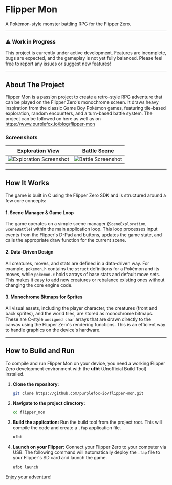 # Flipper Mon

A Pokémon-style monster battling RPG for the Flipper Zero.

---

### ⚠️ Work in Progress

This project is currently under active development. Features are incomplete, bugs are expected, and the gameplay is not yet fully balanced. Please feel free to report any issues or suggest new features!

---

## About The Project

Flipper Mon is a passion project to create a retro-style RPG adventure that can be played on the Flipper Zero's monochrome screen. It draws heavy inspiration from the classic Game Boy Pokémon games, featuring tile-based exploration, random encounters, and a turn-based battle system. The project can be followed on here as well as on https://www.purplefox.io/blog/flipper-mon

### Screenshots

| Exploration View | Battle Scene |
| :---: | :---: |
| ![Exploration Screenshot]([httpss://i.imgur.com/your-exploration-image.png](https://www.purplefox.io/_next/image?url=%2Fimages%2Fflipper_mon_explore.png&w=3840&q=75)) | ![Battle Screenshot]([httpss://i.imgur.com/your-battle-image.png](https://www.purplefox.io/images/flipper_mon_battle_splash.png)) | ![Battle Scene Screenshot](https://www.purplefox.io/images/flipper_mon_battle_scene.png)

---

## How It Works

The game is built in C using the Flipper Zero SDK and is structured around a few core concepts:

#### 1. Scene Manager & Game Loop
The game operates on a simple scene manager (`SceneExploration`, `SceneBattle`) within the main application loop. This loop processes input events from the Flipper's D-Pad and buttons, updates the game state, and calls the appropriate draw function for the current scene.

#### 2. Data-Driven Design
All creatures, moves, and stats are defined in a data-driven way. For example, `pokemon.h` contains the `struct` definitions for a Pokémon and its moves, while `pokemon.c` holds arrays of base stats and default move sets. This makes it easy to add new creatures or rebalance existing ones without changing the core engine code.

#### 3. Monochrome Bitmaps for Sprites
All visual assets, including the player character, the creatures (front and back sprites), and the world tiles, are stored as monochrome bitmaps. These are C-style `unsigned char` arrays that are drawn directly to the canvas using the Flipper Zero's rendering functions. This is an efficient way to handle graphics on the device's hardware.

---

## How to Build and Run

To compile and run Flipper Mon on your device, you need a working Flipper Zero development environment with the **ufbt** (Unofficial Build Tool) installed.

1.  **Clone the repository:**
    ```bash
    git clone https://github.com/purplefox-io/flipper-mon.git
    ```

2.  **Navigate to the project directory:**
    ```bash
    cd flipper_mon
    ```

3.  **Build the application:**
    Run the build tool from the project root. This will compile the code and create a `.fap` application file.
    ```bash
    ufbt
    ```

4.  **Launch on your Flipper:**
    Connect your Flipper Zero to your computer via USB. The following command will automatically deploy the `.fap` file to your Flipper's SD card and launch the game.
    ```bash
    ufbt launch
    ```

Enjoy your adventure!
